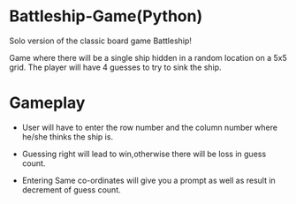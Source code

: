 # Battleship-Game(Python)

Solo version of the classic board game Battleship!

Game where there will be a single ship hidden in a random location on a 5x5 grid.
The player will have 4 guesses to try to sink the ship.

# Gameplay

* User will have to enter the  row number and the column number where he/she thinks the ship is.



* Guessing right will lead to win,otherwise there will be loss in guess count.

* Entering Same co-ordinates will give you a prompt as well as result in decrement of guess count.
